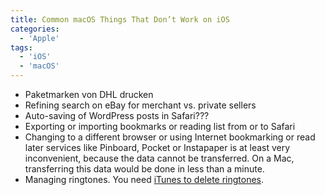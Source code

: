 ```yaml
---
title: Common macOS Things That Don’t Work on iOS
categories:
  - 'Apple'
tags:
  - 'iOS'
  - 'macOS'
---
```

* Paketmarken von DHL drucken
* Refining search on eBay for merchant vs. private sellers
* Auto-saving of WordPress posts in Safari???
* Exporting or importing bookmarks or reading list from or to Safari
* Changing to a different browser or using Internet bookmarking or read later services like Pinboard, Pocket or Instapaper is at least very inconvenient, because the data cannot be transferred. On a Mac, transferring this data would be done in less than a minute.
* Managing ringtones. You need [iTunes to delete ringtones](https://support.apple.com/en-us/HT204343#ringtones).